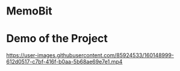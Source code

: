 # MemoBit

# Demo of the Project

https://user-images.githubusercontent.com/85924533/160148999-612d0517-c7bf-416f-b0aa-5b68ae69e7e1.mp4

